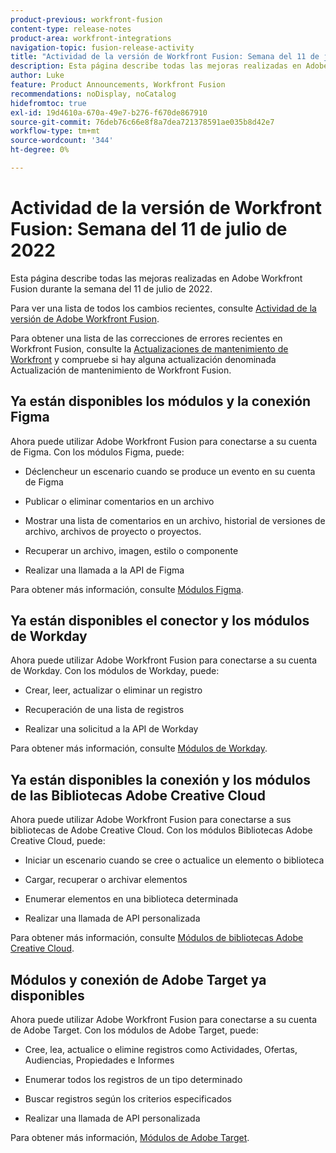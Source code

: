 ```yaml
---
product-previous: workfront-fusion
content-type: release-notes
product-area: workfront-integrations
navigation-topic: fusion-release-activity
title: "Actividad de la versión de Workfront Fusion: Semana del 11 de julio de 2022"
description: Esta página describe todas las mejoras realizadas en Adobe Workfront Fusion durante la semana del 11 de julio de 2022.
author: Luke
feature: Product Announcements, Workfront Fusion
recommendations: noDisplay, noCatalog
hidefromtoc: true
exl-id: 19d4610a-670a-49e7-b276-f670de867910
source-git-commit: 76deb76c66e8f8a7dea721378591ae035b8d42e7
workflow-type: tm+mt
source-wordcount: '344'
ht-degree: 0%

---
```


# Actividad de la versión de Workfront Fusion: Semana del 11 de julio de 2022

Esta página describe todas las mejoras realizadas en Adobe Workfront Fusion durante la semana del 11 de julio de 2022.

Para ver una lista de todos los cambios recientes, consulte [Actividad de la versión de Adobe Workfront Fusion](../../../product-announcements/product-releases/fusion-release-activity/fusion-release-activity.md).

Para obtener una lista de las correcciones de errores recientes en Workfront Fusion, consulte la [Actualizaciones de mantenimiento de Workfront](https://experienceleague.adobe.com/docs/workfront-known-issues/releases/current-updates.html) y compruebe si hay alguna actualización denominada Actualización de mantenimiento de Workfront Fusion.

## Ya están disponibles los módulos y la conexión Figma

Ahora puede utilizar Adobe Workfront Fusion para conectarse a su cuenta de Figma. Con los módulos Figma, puede:

* Déclencheur un escenario cuando se produce un evento en su cuenta de Figma

* Publicar o eliminar comentarios en un archivo

* Mostrar una lista de comentarios en un archivo, historial de versiones de archivo, archivos de proyecto o proyectos.

* Recuperar un archivo, imagen, estilo o componente

* Realizar una llamada a la API de Figma


Para obtener más información, consulte [Módulos Figma](../../../workfront-fusion/apps-and-their-modules/figma-modules.md).

## Ya están disponibles el conector y los módulos de Workday

Ahora puede utilizar Adobe Workfront Fusion para conectarse a su cuenta de Workday. Con los módulos de Workday, puede:

* Crear, leer, actualizar o eliminar un registro

* Recuperación de una lista de registros

* Realizar una solicitud a la API de Workday


Para obtener más información, consulte [Módulos de Workday](../../../workfront-fusion/apps-and-their-modules/workday-modules.md).

## Ya están disponibles la conexión y los módulos de las Bibliotecas Adobe Creative Cloud

Ahora puede utilizar Adobe Workfront Fusion para conectarse a sus bibliotecas de Adobe Creative Cloud. Con los módulos Bibliotecas Adobe Creative Cloud, puede:

* Iniciar un escenario cuando se cree o actualice un elemento o biblioteca

* Cargar, recuperar o archivar elementos

* Enumerar elementos en una biblioteca determinada

* Realizar una llamada de API personalizada


Para obtener más información, consulte [Módulos de bibliotecas Adobe Creative Cloud](../../../workfront-fusion/apps-and-their-modules/creative-cloud-libraries-modules.md).

## Módulos y conexión de Adobe Target ya disponibles

Ahora puede utilizar Adobe Workfront Fusion para conectarse a su cuenta de Adobe Target. Con los módulos de Adobe Target, puede:

* Cree, lea, actualice o elimine registros como Actividades, Ofertas, Audiencias, Propiedades e Informes

* Enumerar todos los registros de un tipo determinado

* Buscar registros según los criterios especificados

* Realizar una llamada de API personalizada


Para obtener más información, [Módulos de Adobe Target](../../../workfront-fusion/apps-and-their-modules/adobe-target-modules.md).
